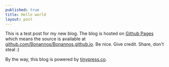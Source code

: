 ```yaml
---
published: true
title: Hello world
layout: post
---
```

This is a test post for my new blog. The blog is hosted on [Github Pages](http://pages.github.com/) which means the source is available at [github.com/Bonannos/Bonannos.github.io](http://github.com/Bonannos/Bonannos.github.io). Be nice. Give credit. Share, don't steal :)

By the way, this blog is powered by [tinypress.co](https://tinypress.co).